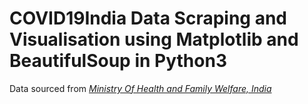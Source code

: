 # COVID19India Data Scraping and Visualisation using Matplotlib and BeautifulSoup in Python3
Data sourced from <em><a href="https://www.mohfw.gov.in">Ministry Of Health and Family Welfare, India</a></em>
